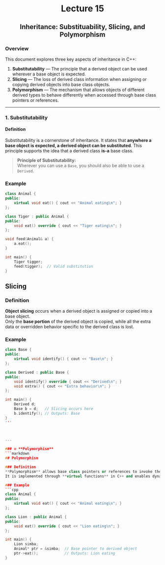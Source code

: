 <div align="center">

# Lecture 15 
## Inheritance: Substituability, Slicing, and Polymorphism 

</div>


### Overview  
This document explores three key aspects of inheritance in C++:  
1. **Substitutability** — The principle that a derived object can be used wherever a base object is expected.  
2. **Slicing** — The loss of derived class information when assigning or copying derived objects into base class objects.  
3. **Polymorphism** — The mechanism that allows objects of different derived types to behave differently when accessed through base class pointers or references.

---

### 1. Substitutability  

#### Definition  
Substitutability is a cornerstone of inheritance. It states that **anywhere a base object is expected, a derived object can be substituted**. This principle supports the idea that a derived class **is-a** base class.

> **Principle of Substitutability:**  
> Wherever you can use a `Base`, you should also be able to use a `Derived`.

### Example  
```cpp
class Animal {
public:
    virtual void eat() { cout << "Animal eating\n"; }
};

class Tiger : public Animal {
public:
    void eat() override { cout << "Tiger eating\n"; }
};

void feed(Animal& a) {
    a.eat();
}

int main() {
    Tiger tigger;
    feed(tigger);  // Valid substitution
}
```


## Slicing  

### Definition  
**Object slicing** occurs when a derived object is assigned or copied into a base object.  
Only the **base portion** of the derived object is copied, while all the extra data or overridden behavior specific to the derived class is lost.

### Example  
```cpp
class Base {
public:
    virtual void identify() { cout << "Base\n"; }
};

class Derived : public Base {
public:
    void identify() override { cout << "Derived\n"; }
    void extra() { cout << "Extra behavior\n"; }
};

int main() {
    Derived d;
    Base b = d;   // Slicing occurs here
    b.identify(); // Outputs: Base
}
'''



---

### ⚙️ **Polymorphism**
```markdown
## Polymorphism  

### Definition  
**Polymorphism** allows base class pointers or references to invoke the **correct overridden method** of a derived class at runtime.  
It is implemented through **virtual functions** in C++ and enables dynamic behavior.

### Example  
```cpp
class Animal {
public:
    virtual void eat() { cout << "Animal eating\n"; }
};

class Lion : public Animal {
public:
    void eat() override { cout << "Lion eating\n"; }
};

int main() {
    Lion simba;
    Animal* ptr = &simba;  // Base pointer to derived object
    ptr->eat();            // Outputs: Lion eating
}
```